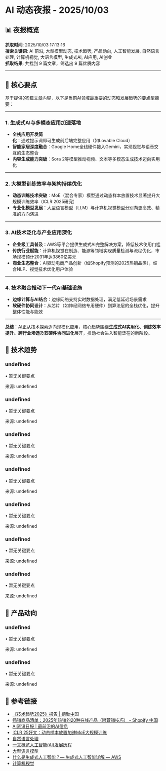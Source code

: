 # AI 动态夜报 - 2025/10/03

## 📊 夜报概览

**抓取时间**: 2025/10/03 17:13:16  
**搜索关键词**: AI 前沿, 大型模型动态, 技术趋势, 产品动向, 人工智能发展, 自然语言处理, 计算机视觉, 大语言模型, 生成式AI, AI应用, AI创业  
**抓取结果**: 共找到 9 篇文章，筛选出 9 篇优质内容

---

## 🎯 核心要点

基于提供的9篇文章内容，以下是当前AI领域最重要的动态和发展趋势的要点型摘要：

---

### **1. 生成式AI与多模态应用加速落地**
- **全栈应用开发简化**：通过提示词即可生成前后端完整应用（如Lovable Cloud）
- **智能家居深度融合**：Google Home全线硬件接入Gemini，实现视觉与语音交互的生态整合
- **内容生成能力突破**：Sora 2等模型推动视频、文本等多模态生成技术迈向实用化

---

### **2. 大模型训练效率与架构持续优化**
- **动态训练技术突破**：MoE（混合专家）模型通过动态样本放置技术显著提升大规模训练效率（ICLR 2025研究）
- **专业化模型发展**：大型语言模型（LLM）与计算机视觉模型分别向更高效、精准的方向演进

---

### **3. AI技术泛化与产业应用深化**
- **企业级工具普及**：AWS等平台提供生成式AI完整解决方案，降低技术使用门槛
- **传统行业赋能**：计算机视觉在制造、能源等领域实现质量检测与流程优化，市场规模预计2031年达3860亿美元
- **商业生态整合**：AI驱动电商产品创新（如Shopify预测的2025热销品类），结合NLP、视觉技术优化用户体验

---

### **4. 技术融合推动下一代AI基础设施**
- **边缘计算与AI结合**：边缘网络支持实时数据处理，满足低延迟场景需求
- **软硬件协同设计**：从芯片（如神经网络专用硬件）到算法层的全栈优化，提升整体性能与能效

---

**总结**：AI正从技术探索迈向规模化应用，核心趋势围绕**生成式AI实用化、训练效率提升、跨行业渗透**及**软硬件协同进化**展开，推动社会进入智能泛在的新阶段。

## 🔬 技术趋势

### undefined

• 暂无关键要点

来源: undefined

### undefined

• 暂无关键要点

来源: undefined

### undefined

• 暂无关键要点

来源: undefined

### undefined

• 暂无关键要点

来源: undefined

### undefined

• 暂无关键要点

来源: undefined

### undefined

• 暂无关键要点

来源: undefined

### undefined

• 暂无关键要点

来源: undefined


## 🚀 产品动向

### undefined

• 暂无关键要点

来源: undefined

### undefined

• 暂无关键要点

来源: undefined


## 🔗 参考链接

- [《技术趋势2025》报告 | 德勤中国](https://www.deloitte.com/cn/zh/Industries/technology/perspectives/tech-trends-2025.html)
- [畅销商品清单：2025年热销的20种在线产品（附营销技巧） - Shopify 中国](https://www.shopify.com/zh/blog/trending-products)
- [AI资讯日报 | 最前沿的AI信息](https://gorden-sun.notion.site/527689cd2b294e60912f040095e803c5?v=4f6cc12006c94f47aee4dc909511aeb5)
- [ICLR 25好文：动态样本放置加速MoE大规模训练](https://zhuanlan.zhihu.com/p/1899634037368264695)
- [自然语言处理](https://zh.wikipedia.org/zh-hans/%E8%87%AA%E7%84%B6%E8%AF%AD%E8%A8%80%E5%A4%84%E7%90%86)
- [一文概览人工智能(AI)发展历程](https://zhuanlan.zhihu.com/p/375549477)
- [大型语言模型](https://zh.wikipedia.org/zh-hans/%E5%A4%A7%E5%9E%8B%E8%AF%AD%E8%A8%80%E6%A8%A1%E5%9E%8B)
- [什么是生成式人工智能？— 生成式人工智能详解 — AWS](https://aws.amazon.com/cn/what-is/generative-ai/)
- [计算机视觉](https://www.ibm.com/cn-zh/think/topics/computer-vision)
